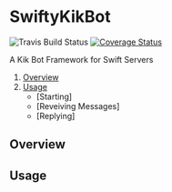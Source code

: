 # SwiftyKikBot
![Travis Build Status](https://travis-ci.org/pjtnt11/SwiftyKikBot.svg?branch=master)
[![Coverage Status](https://coveralls.io/repos/github/pjtnt11/SwiftyKikBot/badge.svg?branch=master)](https://coveralls.io/github/pjtnt11/SwiftyKikBot?branch=master)

A Kik Bot Framework for Swift Servers

1. [Overview](#overview)
2. [Usage](#usage)
    - [Starting]
    - [Reveiving Messages]
    - [Replying]

## Overview

## Usage
